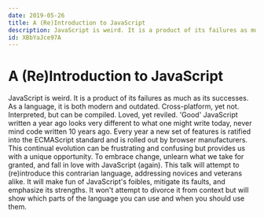 ```yaml
---
date: 2019-05-26
title: A (Re)Introduction to JavaScript
description: JavaScript is weird. It is a product of its failures as much as its successes. As a language, it is both modern and outdated. Cross-platform, yet not. Interpreted, but can be compiled. Loved, yet reviled. 'Good' JavaScript written a year ago looks very different to what one might write today, never mind code written 10 years ago. Every year a new set of features is ratified into the ECMAScript standard and is rolled out by browser manufacturers. This continual evolution can be frustrating and confusing but provides us with a unique opportunity. To embrace change, unlearn what we take for granted, and fall in love with JavaScript (again). This talk will attempt to (re)introduce this contrarian language, addressing novices and veterans alike. It will make fun of JavaScript's foibles, mitigate its faults, and emphasize its strengths. It won't attempt to divorce it from context but will show which parts of the language you can use and when you should use them.
id: XBbYaJce97A
---
```


#  A (Re)Introduction to JavaScript

JavaScript is weird. It is a product of its failures as much as its successes. As a language, it is both modern and outdated. Cross-platform, yet not. Interpreted, but can be compiled. Loved, yet reviled. 'Good' JavaScript written a year ago looks very different to what one might write today, never mind code written 10 years ago. Every year a new set of features is ratified into the ECMAScript standard and is rolled out by browser manufacturers. This continual evolution can be frustrating and confusing but provides us with a unique opportunity. To embrace change, unlearn what we take for granted, and fall in love with JavaScript (again). This talk will attempt to (re)introduce this contrarian language, addressing novices and veterans alike. It will make fun of JavaScript's foibles, mitigate its faults, and emphasize its strengths. It won't attempt to divorce it from context but will show which parts of the language you can use and when you should use them.
